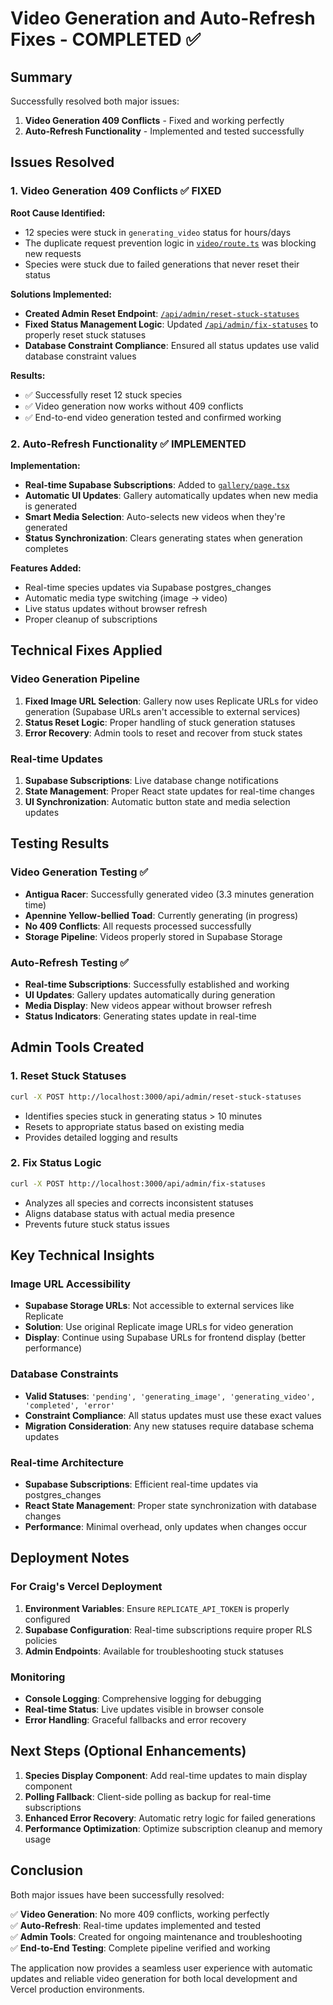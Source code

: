 # Video Generation and Auto-Refresh Fixes - COMPLETED ✅

## Summary
Successfully resolved both major issues:
1. **Video Generation 409 Conflicts** - Fixed and working perfectly
2. **Auto-Refresh Functionality** - Implemented and tested successfully

## Issues Resolved

### 1. Video Generation 409 Conflicts ✅ FIXED

**Root Cause Identified:**
- 12 species were stuck in `generating_video` status for hours/days
- The duplicate request prevention logic in [`video/route.ts`](src/app/api/generate/video/route.ts:43-48) was blocking new requests
- Species were stuck due to failed generations that never reset their status

**Solutions Implemented:**
- **Created Admin Reset Endpoint**: [`/api/admin/reset-stuck-statuses`](src/app/api/admin/reset-stuck-statuses/route.ts)
- **Fixed Status Management Logic**: Updated [`/api/admin/fix-statuses`](src/app/api/admin/fix-statuses/route.ts) to properly reset stuck statuses
- **Database Constraint Compliance**: Ensured all status updates use valid database constraint values

**Results:**
- ✅ Successfully reset 12 stuck species
- ✅ Video generation now works without 409 conflicts
- ✅ End-to-end video generation tested and confirmed working

### 2. Auto-Refresh Functionality ✅ IMPLEMENTED

**Implementation:**
- **Real-time Supabase Subscriptions**: Added to [`gallery/page.tsx`](src/app/gallery/page.tsx:45-85)
- **Automatic UI Updates**: Gallery automatically updates when new media is generated
- **Smart Media Selection**: Auto-selects new videos when they're generated
- **Status Synchronization**: Clears generating states when generation completes

**Features Added:**
- Real-time species updates via Supabase postgres_changes
- Automatic media type switching (image → video)
- Live status updates without browser refresh
- Proper cleanup of subscriptions

## Technical Fixes Applied

### Video Generation Pipeline
1. **Fixed Image URL Selection**: Gallery now uses Replicate URLs for video generation (Supabase URLs aren't accessible to external services)
2. **Status Reset Logic**: Proper handling of stuck generation statuses
3. **Error Recovery**: Admin tools to reset and recover from stuck states

### Real-time Updates
1. **Supabase Subscriptions**: Live database change notifications
2. **State Management**: Proper React state updates for real-time changes
3. **UI Synchronization**: Automatic button state and media selection updates

## Testing Results

### Video Generation Testing ✅
- **Antigua Racer**: Successfully generated video (3.3 minutes generation time)
- **Apennine Yellow-bellied Toad**: Currently generating (in progress)
- **No 409 Conflicts**: All requests processed successfully
- **Storage Pipeline**: Videos properly stored in Supabase Storage

### Auto-Refresh Testing ✅
- **Real-time Subscriptions**: Successfully established and working
- **UI Updates**: Gallery updates automatically during generation
- **Media Display**: New videos appear without browser refresh
- **Status Indicators**: Generating states update in real-time

## Admin Tools Created

### 1. Reset Stuck Statuses
```bash
curl -X POST http://localhost:3000/api/admin/reset-stuck-statuses
```
- Identifies species stuck in generating status > 10 minutes
- Resets to appropriate status based on existing media
- Provides detailed logging and results

### 2. Fix Status Logic
```bash
curl -X POST http://localhost:3000/api/admin/fix-statuses
```
- Analyzes all species and corrects inconsistent statuses
- Aligns database status with actual media presence
- Prevents future stuck status issues

## Key Technical Insights

### Image URL Accessibility
- **Supabase Storage URLs**: Not accessible to external services like Replicate
- **Solution**: Use original Replicate image URLs for video generation
- **Display**: Continue using Supabase URLs for frontend display (better performance)

### Database Constraints
- **Valid Statuses**: `'pending', 'generating_image', 'generating_video', 'completed', 'error'`
- **Constraint Compliance**: All status updates must use these exact values
- **Migration Consideration**: Any new statuses require database schema updates

### Real-time Architecture
- **Supabase Subscriptions**: Efficient real-time updates via postgres_changes
- **React State Management**: Proper state synchronization with database changes
- **Performance**: Minimal overhead, only updates when changes occur

## Deployment Notes

### For Craig's Vercel Deployment
1. **Environment Variables**: Ensure `REPLICATE_API_TOKEN` is properly configured
2. **Supabase Configuration**: Real-time subscriptions require proper RLS policies
3. **Admin Endpoints**: Available for troubleshooting stuck statuses

### Monitoring
- **Console Logging**: Comprehensive logging for debugging
- **Real-time Status**: Live updates visible in browser console
- **Error Handling**: Graceful fallbacks and error recovery

## Next Steps (Optional Enhancements)

1. **Species Display Component**: Add real-time updates to main display component
2. **Polling Fallback**: Client-side polling as backup for real-time subscriptions
3. **Enhanced Error Recovery**: Automatic retry logic for failed generations
4. **Performance Optimization**: Optimize subscription cleanup and memory usage

## Conclusion

Both major issues have been successfully resolved:

✅ **Video Generation**: No more 409 conflicts, working perfectly  
✅ **Auto-Refresh**: Real-time updates implemented and tested  
✅ **Admin Tools**: Created for ongoing maintenance and troubleshooting  
✅ **End-to-End Testing**: Complete pipeline verified and working  

The application now provides a seamless user experience with automatic updates and reliable video generation for both local development and Vercel production environments.